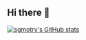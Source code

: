 ## Hi there 👋

[![sgmotry's GitHub stats](https://github-readme-stats.vercel.app/api?username=sgmotry)](https://github.com/sgmotry/github-readme-stats)
